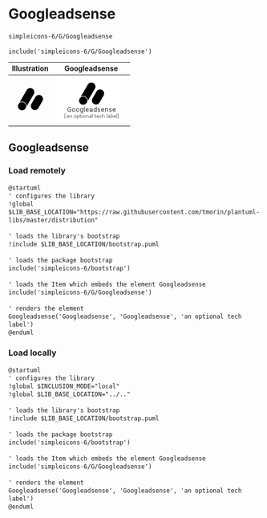 # Googleadsense


```text
simpleicons-6/G/Googleadsense
```

```text
include('simpleicons-6/G/Googleadsense')
```



| Illustration | Googleadsense |
| :---: | :---: |
| ![illustration for Illustration](../../simpleicons-6/G/Googleadsense.png) | ![illustration for Googleadsense](../../simpleicons-6/G/Googleadsense.Local.png) |




## Googleadsense

### Load remotely
```plantuml
@startuml
' configures the library
!global $LIB_BASE_LOCATION="https://raw.githubusercontent.com/tmorin/plantuml-libs/master/distribution"

' loads the library's bootstrap
!include $LIB_BASE_LOCATION/bootstrap.puml

' loads the package bootstrap
include('simpleicons-6/bootstrap')

' loads the Item which embeds the element Googleadsense
include('simpleicons-6/G/Googleadsense')

' renders the element
Googleadsense('Googleadsense', 'Googleadsense', 'an optional tech label')
@enduml
```

### Load locally
```plantuml
@startuml
' configures the library
!global $INCLUSION_MODE="local"
!global $LIB_BASE_LOCATION="../.."

' loads the library's bootstrap
!include $LIB_BASE_LOCATION/bootstrap.puml

' loads the package bootstrap
include('simpleicons-6/bootstrap')

' loads the Item which embeds the element Googleadsense
include('simpleicons-6/G/Googleadsense')

' renders the element
Googleadsense('Googleadsense', 'Googleadsense', 'an optional tech label')
@enduml
```

